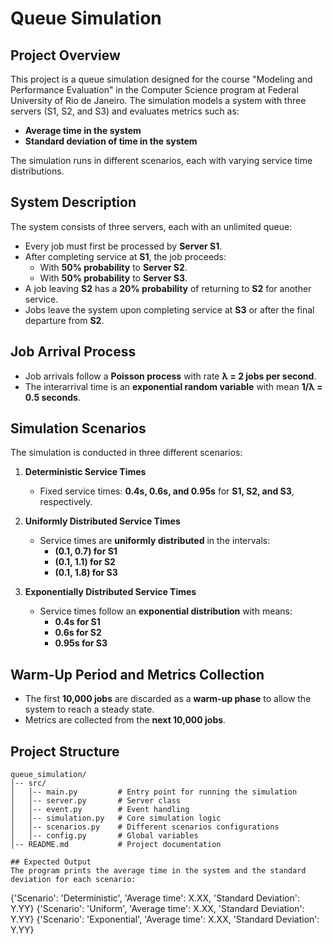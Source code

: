 # Queue Simulation

## Project Overview
This project is a queue simulation designed for the course "Modeling and Performance Evaluation" in the Computer Science program at Federal University of Rio de Janeiro. The simulation models a system with three servers (S1, S2, and S3) and evaluates metrics such as:

- **Average time in the system**
- **Standard deviation of time in the system**

The simulation runs in different scenarios, each with varying service time distributions.

## System Description
The system consists of three servers, each with an unlimited queue:

- Every job must first be processed by **Server S1**.
- After completing service at **S1**, the job proceeds:
  - With **50% probability** to **Server S2**.
  - With **50% probability** to **Server S3**.
- A job leaving **S2** has a **20% probability** of returning to **S2** for another service.
- Jobs leave the system upon completing service at **S3** or after the final departure from **S2**.

## Job Arrival Process
- Job arrivals follow a **Poisson process** with rate **λ = 2 jobs per second**.
- The interarrival time is an **exponential random variable** with mean **1/λ = 0.5 seconds**.

## Simulation Scenarios
The simulation is conducted in three different scenarios:

1. **Deterministic Service Times**
   - Fixed service times: **0.4s, 0.6s, and 0.95s** for **S1, S2, and S3**, respectively.

2. **Uniformly Distributed Service Times**
   - Service times are **uniformly distributed** in the intervals:
     - **(0.1, 0.7) for S1**
     - **(0.1, 1.1) for S2**
     - **(0.1, 1.8) for S3**

3. **Exponentially Distributed Service Times**
   - Service times follow an **exponential distribution** with means:
     - **0.4s for S1**
     - **0.6s for S2**
     - **0.95s for S3**

## Warm-Up Period and Metrics Collection
- The first **10,000 jobs** are discarded as a **warm-up phase** to allow the system to reach a steady state.
- Metrics are collected from the **next 10,000 jobs**.

## Project Structure
```
queue_simulation/
│-- src/
│   │-- main.py         # Entry point for running the simulation
│   │-- server.py       # Server class
│   │-- event.py        # Event handling
│   │-- simulation.py   # Core simulation logic
│   │-- scenarios.py    # Different scenarios configurations
│   │-- config.py       # Global variables
│-- README.md           # Project documentation

## Expected Output
The program prints the average time in the system and the standard deviation for each scenario:
```
{'Scenario': 'Deterministic', 'Average time': X.XX, 'Standard Deviation': Y.YY}
{'Scenario': 'Uniform', 'Average time': X.XX, 'Standard Deviation': Y.YY}
{'Scenario': 'Exponential', 'Average time': X.XX, 'Standard Deviation': Y.YY}
```


